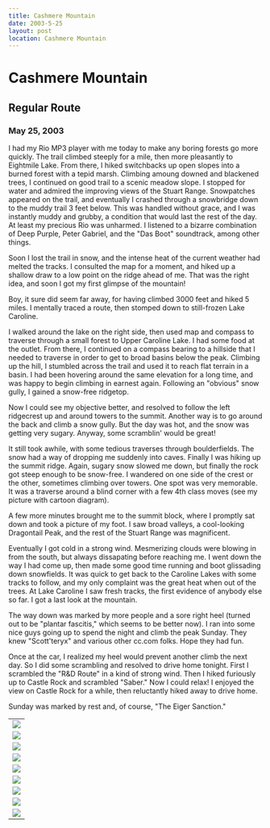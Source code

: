 ```yaml
---
title: Cashmere Mountain
date: 2003-5-25
layout: post
location: Cashmere Mountain
---
```


<h1>Cashmere Mountain</h1>
<h2>Regular Route</h2>
<h3>May 25, 2003</h3>

I had my Rio MP3 player with me today to make any boring forests go more quickly.
The trail climbed steeply for a mile, then more pleasantly to Eightmile Lake.
From there, I hiked switchbacks up open slopes into a burned forest with
a tepid marsh. Climbing amoung downed and blackened trees, I continued on
good trail to a scenic meadow slope. I stopped for water and admired the improving
views of the Stuart Range. Snowpatches appeared on the trail, and eventually I
crashed through a snowbridge down to the muddy trail 3 feet below. This was
handled without grace, and I was instantly muddy and grubby, a condition that
would last the rest of the day. At least my precious Rio was unharmed. I listened
to a bizarre combination of Deep Purple, Peter Gabriel, and the "Das Boot" soundtrack,
among other things.


Soon I lost the trail in snow, and the intense heat of the current weather had melted
the tracks. I consulted the map for a moment, and hiked up a shallow draw to a low point
on the ridge ahead of me. That was the right idea, and soon I got my first glimpse
of the mountain!


Boy, it sure did seem far away, for having climbed 3000 feet and hiked 5 miles.
I mentally traced a route, then stomped down to still-frozen Lake Caroline.


I walked around the lake on the right side, then used map and compass to traverse
through a small forest to Upper Caroline Lake. I had some food at the outlet.
From there, I continued on a compass bearing to a hillside that I needed to traverse
in order to get to broad basins below the peak. Climbing up the hill, I stumbled
across the trail and used it to reach flat terrain in a basin. I had been hovering
around the same elevation for a long time, and was happy to begin climbing 
in earnest again. Following an "obvious" snow gully, I gained a snow-free ridgetop.


Now I could see my objective better, and resolved to follow the left ridgecrest
up and around towers to the summit. Another way is to go around the back and climb
a snow gully. But the day was hot, and the snow was getting very sugary. Anyway,
some scramblin' would be great!


It still took awhile, with some tedious traverses through boulderfields. The
snow had a way of dropping me suddenly into caves. Finally I was hiking up the
summit ridge. Again, sugary snow slowed me down, but finally the rock got steep
enough to be snow-free. I wandered on one side of the crest or the other, sometimes
climbing over towers. One spot was very memorable. It was a traverse around a blind
corner with a few 4th class moves (see my picture with cartoon diagram).


A few more minutes brought me to the summit block, where I promptly sat down and
took a picture of my foot. I saw broad valleys, a cool-looking Dragontail
Peak, and the rest of the Stuart Range was magnificent.



Eventually I got cold in a strong wind. Mesmerizing clouds were blowing in from the
south, but always dissapating before reaching me. I went down the way I had come
up, then made some good time running and boot glissading down snowfields. It was
quick to get back to the Caroline Lakes with some tracks to follow, and my only
complaint was the great heat when out of the trees. At Lake Caroline I saw fresh
tracks, the first evidence of anybody else so far. I got a last look 
at the mountain.


The way down was marked by more people and a sore right heel (turned out to be
"plantar fascitis," which seems to be better now). I ran into some nice guys
going up to spend the night and climb the peak Sunday. They knew "Scott'teryx"
and various other cc.com folks. Hope they had fun.


Once at the car, I realized my heel would prevent another climb the next day.
So I did some scrambling and resolved to drive home tonight. First I scrambled
the "R&D Route" in a kind of strong wind. Then I hiked furiously up to
Castle Rock and scrambled "Saber." Now I could relax! I enjoyed the view on
Castle Rock for a while, then reluctantly hiked away to drive home.


Sunday was marked by rest and, of course, "The Eiger Sanction."




</td>

<td width="30%" valign=top>
<table>
<tr><td>
<a href="images/articles/trips/2003/waystogo.jpg"><img src="images/articles/trips/2003/waystogo.jpg"></a><br>
<i></i>
</td></tr>
<tr><td>
<a href="images/articles/trips/2003/goodhike.jpg"><img src="images/articles/trips/2003/goodhike.jpg"></a><br>
<i></i>
</td></tr>
<tr><td>
<a href="images/articles/trips/2003/closerlook.jpg"><img src="images/articles/trips/2003/closerlook.jpg"></a><br>
<i></i>
</td></tr>
<tr><td>
<a href="images/articles/trips/2003/funtraverse.jpg"><img src="images/articles/trips/2003/funtraverse.jpg"></a><br>
<i></i>
</td></tr>
<tr><td>
<a href="images/articles/trips/2003/footnsummit.jpg"><img src="images/articles/trips/2003/footnsummit.jpg"></a><br>
<i></i>
</td></tr>
<tr><td>
<a href="images/articles/trips/2003/broadvalleys.jpg"><img src="images/articles/trips/2003/broadvalleys.jpg"></a><br>
<i></i>
</td></tr>
<tr><td>
<a href="images/articles/trips/2003/colchuckarea.jpg"><img src="images/articles/trips/2003/colchuckarea.jpg"></a><br>
<i></i>
</td></tr>
<tr><td>
<a href="images/articles/trips/2003/stuartrange.jpg"><img src="images/articles/trips/2003/stuartrange.jpg"></a><br>
<i></i>
</td></tr>
<tr><td>
<a href="images/articles/trips/2003/fromlake.jpg"><img src="images/articles/trips/2003/fromlake.jpg"></a><br>
<i></i>
</td></tr>
</table>


